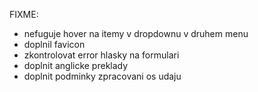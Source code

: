 
 FIXME:
  - nefuguje hover na itemy v dropdownu v druhem menu
  - doplnil favicon
  - zkontrolovat error hlasky na formulari
  - doplnit anglicke preklady
  - doplnit podminky zpracovani os udaju